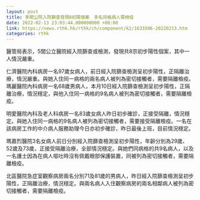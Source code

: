 ```yaml
---
layout: post
title: 多間公院入院篩查發現8初陽個案　多名同格病人需檢疫
date: 2022-02-13 23:03:44.000000000 +08:00
link: https://news.rthk.hk/rthk/ch/component/k2/1633506-20220213.htm
categories: rthk
---
```


醫管局表示，5間公立醫院經入院篩查或檢測，發現共8宗初步陽性個案，其中一人情況嚴重。

仁濟醫院內科病房一名97歲女病人，前日經入院篩查檢測呈初步陽性，正隔離治療，情況嚴重。與她入住同一病格的兩名病人被列為密切接觸者，需要隔離檢疫。
​
瑪麗醫院內科病房一名68歲男病人，本月10日經入院篩查檢測呈初步陽性，正隔離治療，情況穩定，與他入住同一病格的9名病人被列為密切接觸者，需要隔離檢疫。
 
明愛醫院內科及老人科病房一名83歲女病人昨日初步確診，正接受隔離，情況穩定。與她入住同一病格的9名病人被列為密切接觸者，需要接受隔離檢疫。一名在該病房工作的中介病人服務助理今日亦初步確診，昨日最後上班，目前情況穩定。
 
瑪嘉烈醫院3名女病人前日分別經入院篩查檢測呈初步陽性，年齡分別為29歲、52歲及73歲，正接受隔離治療，全部情況穩定。與她們同病格的共9名病人，以及一名護士因為在病人嘔吐時沒有佩戴眼部保護裝置，同被列為密切接觸者，需要隔離檢疫。

北區醫院急症室觀察病房兩名分別71及81歲的男病人，昨日經入院篩查檢測呈初步陽性，正隔離治療，情況穩定。與兩名病人入住觀察病房的兩名相鄰病人被列為密切接觸者，需要隔離檢疫。
